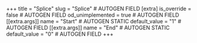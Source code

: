 +++
title = "Splice"
slug = "Splice" # AUTOGEN FIELD
[extra]
is_override = false # AUTOGEN FIELD
od_unimplemented = true # AUTOGEN FIELD
[[extra.args]]
name = "Start" # AUTOGEN STATIC
default_value = "1" # AUTOGEN FIELD
[[extra.args]]
name = "End" # AUTOGEN STATIC
default_value = "0" # AUTOGEN FIELD
+++